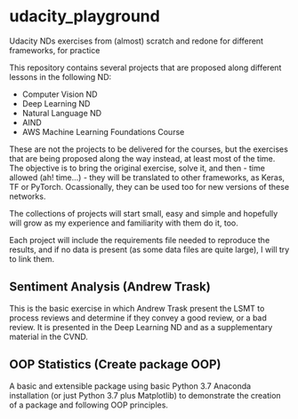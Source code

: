 # udacity_playground
Udacity NDs exercises from (almost) scratch and redone for different frameworks, for practice

This repository contains several projects that are proposed along different lessons in the following ND:
- Computer Vision ND
- Deep Learning ND
- Natural Language ND
- AIND
- AWS Machine Learning Foundations Course

These are not the projects to be delivered for the courses, but the exercises that are being proposed along the way instead, at least most of the time. The objective is to bring the original exercise, solve it, and then - time allowed (ah! time...) - they will be translated to other frameworks, as Keras, TF or PyTorch. Ocassionally, they can be used too for new versions of these networks.

The collections of projects will start small, easy and simple and hopefully will grow as my experience and familiarity with them do it, too.

Each project will include the requirements file needed to reproduce the results, and if no data is present (as some data files are quite large), I will try to link them.

## Sentiment Analysis (Andrew Trask)
This is the basic exercise in which Andrew Trask present the LSMT to process reviews and determine if they convey a good review, or a bad review.
It is presented in the Deep Learning ND and as a supplementary material in the CVND.

## OOP Statistics (Create package OOP)
A basic and extensible package using basic Python 3.7 Anaconda installation (or just Python 3.7 plus Matplotlib) to demonstrate the creation of a package and following OOP principles.
